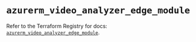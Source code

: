 # `azurerm_video_analyzer_edge_module`

Refer to the Terraform Registry for docs: [`azurerm_video_analyzer_edge_module`](https://registry.terraform.io/providers/hashicorp/azurerm/3.115.0/docs/resources/video_analyzer_edge_module).
